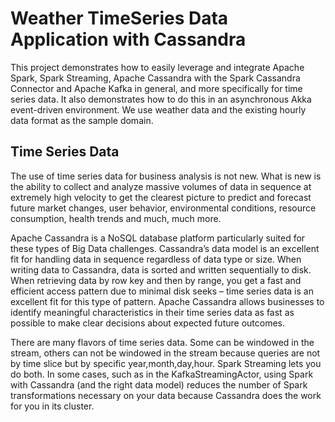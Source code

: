 # Weather TimeSeries Data Application with Cassandra

This project demonstrates how to easily leverage and integrate Apache Spark, Spark Streaming,  Apache Cassandra with the Spark Cassandra Connector and Apache Kafka in general, and more specifically for time series data. It also demonstrates how to do this in an asynchronous Akka event-driven environment. We use weather data and the existing hourly data format as the sample domain.

## Time Series Data
The use of time series data for business analysis is not new. What is new is the ability to collect and analyze massive volumes of data in sequence at extremely high velocity to get the clearest picture to predict and forecast future market changes, user behavior, environmental conditions, resource consumption, health trends and much, much more.

Apache Cassandra is a NoSQL database platform particularly suited for these types of Big Data challenges. Cassandra’s data model is an excellent fit for handling data in sequence regardless of data type or size. When writing data to Cassandra, data is sorted and written sequentially to disk. When retrieving data by row key and then by range, you get a fast and efficient access pattern due to minimal disk seeks – time series data is an excellent fit for this type of pattern. Apache Cassandra allows businesses to identify meaningful characteristics in their time series data as fast as possible to make clear decisions about expected future outcomes.

There are many flavors of time series data. Some can be windowed in the stream, others can not be windowed in the stream because queries are not by time slice but by specific year,month,day,hour. Spark Streaming lets you do both. In some cases, such as in the KafkaStreamingActor, using Spark with Cassandra (and the right data model) reduces the number of Spark transformations necessary on your data because Cassandra does the work for you in its cluster.


